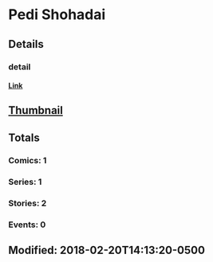 # Pedi  Shohadai 
## Details
### detail
#### [Link](http://marvel.com/comics/creators/9241/p_pedi?utm_campaign=apiRef&utm_source=225578a89fc76f3d20fbffda5d17a88d)
## [Thumbnail](http://i.annihil.us/u/prod/marvel/i/mg/6/10/4c7c69017b03c.jpg)
## Totals
### Comics: 1
### Series: 1
### Stories: 2
### Events: 0
## Modified: 2018-02-20T14:13:20-0500